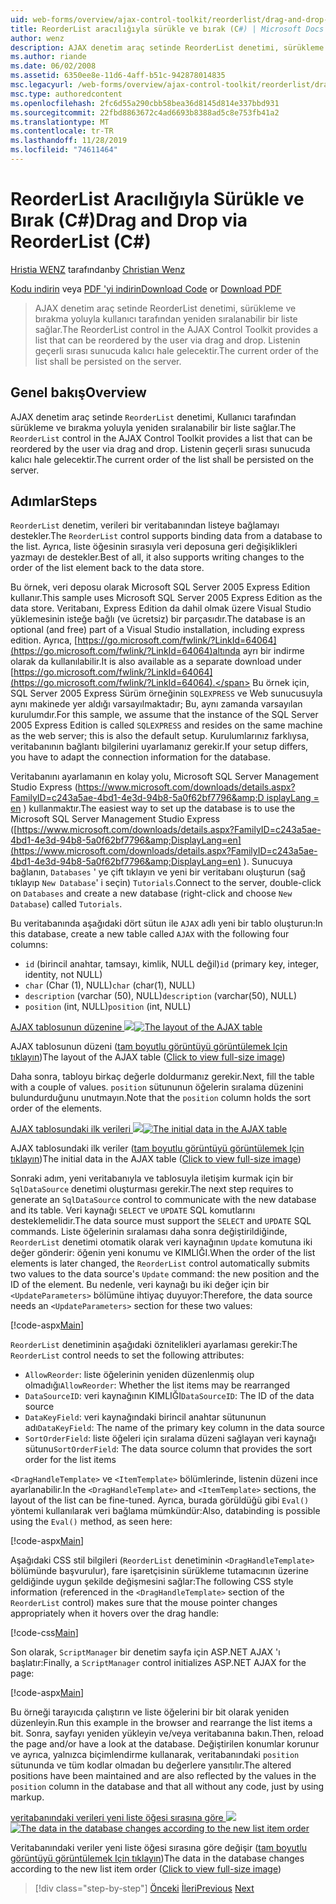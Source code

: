 ```yaml
---
uid: web-forms/overview/ajax-control-toolkit/reorderlist/drag-and-drop-via-reorderlist-cs
title: ReorderList aracılığıyla sürükle ve bırak (C#) | Microsoft Docs
author: wenz
description: AJAX denetim araç setinde ReorderList denetimi, sürükleme ve bırakma yoluyla kullanıcı tarafından yeniden sıralanabilir bir liste sağlar. Listenin geçerli sırası olacaktır...
ms.author: riande
ms.date: 06/02/2008
ms.assetid: 6350ee8e-11d6-4aff-b51c-942878014835
msc.legacyurl: /web-forms/overview/ajax-control-toolkit/reorderlist/drag-and-drop-via-reorderlist-cs
msc.type: authoredcontent
ms.openlocfilehash: 2fc6d55a290cbb58bea36d8145d814e337bbd931
ms.sourcegitcommit: 22fbd8863672c4ad6693b8388ad5c8e753fb41a2
ms.translationtype: MT
ms.contentlocale: tr-TR
ms.lasthandoff: 11/28/2019
ms.locfileid: "74611464"
---
```

# <a name="drag-and-drop-via-reorderlist-c"></a><span data-ttu-id="d0d25-104">ReorderList Aracılığıyla Sürükle ve Bırak (C#)</span><span class="sxs-lookup"><span data-stu-id="d0d25-104">Drag and Drop via ReorderList (C#)</span></span>

<span data-ttu-id="d0d25-105">[Hristia WENZ](https://github.com/wenz) tarafından</span><span class="sxs-lookup"><span data-stu-id="d0d25-105">by [Christian Wenz](https://github.com/wenz)</span></span>

<span data-ttu-id="d0d25-106">[Kodu indirin](https://download.microsoft.com/download/9/3/f/93f8daea-bebd-4821-833b-95205389c7d0/ReorderList5.cs.zip) veya [PDF 'yi indirin](https://download.microsoft.com/download/2/d/c/2dc10e34-6983-41d4-9c08-f78f5387d32b/reorderlist5CS.pdf)</span><span class="sxs-lookup"><span data-stu-id="d0d25-106">[Download Code](https://download.microsoft.com/download/9/3/f/93f8daea-bebd-4821-833b-95205389c7d0/ReorderList5.cs.zip) or [Download PDF](https://download.microsoft.com/download/2/d/c/2dc10e34-6983-41d4-9c08-f78f5387d32b/reorderlist5CS.pdf)</span></span>

> <span data-ttu-id="d0d25-107">AJAX denetim araç setinde ReorderList denetimi, sürükleme ve bırakma yoluyla kullanıcı tarafından yeniden sıralanabilir bir liste sağlar.</span><span class="sxs-lookup"><span data-stu-id="d0d25-107">The ReorderList control in the AJAX Control Toolkit provides a list that can be reordered by the user via drag and drop.</span></span> <span data-ttu-id="d0d25-108">Listenin geçerli sırası sunucuda kalıcı hale gelecektir.</span><span class="sxs-lookup"><span data-stu-id="d0d25-108">The current order of the list shall be persisted on the server.</span></span>

## <a name="overview"></a><span data-ttu-id="d0d25-109">Genel bakış</span><span class="sxs-lookup"><span data-stu-id="d0d25-109">Overview</span></span>

<span data-ttu-id="d0d25-110">AJAX denetim araç setinde `ReorderList` denetimi, Kullanıcı tarafından sürükleme ve bırakma yoluyla yeniden sıralanabilir bir liste sağlar.</span><span class="sxs-lookup"><span data-stu-id="d0d25-110">The `ReorderList` control in the AJAX Control Toolkit provides a list that can be reordered by the user via drag and drop.</span></span> <span data-ttu-id="d0d25-111">Listenin geçerli sırası sunucuda kalıcı hale gelecektir.</span><span class="sxs-lookup"><span data-stu-id="d0d25-111">The current order of the list shall be persisted on the server.</span></span>

## <a name="steps"></a><span data-ttu-id="d0d25-112">Adımlar</span><span class="sxs-lookup"><span data-stu-id="d0d25-112">Steps</span></span>

<span data-ttu-id="d0d25-113">`ReorderList` denetim, verileri bir veritabanından listeye bağlamayı destekler.</span><span class="sxs-lookup"><span data-stu-id="d0d25-113">The `ReorderList` control supports binding data from a database to the list.</span></span> <span data-ttu-id="d0d25-114">Ayrıca, liste öğesinin sırasıyla veri deposuna geri değişiklikleri yazmayı de destekler.</span><span class="sxs-lookup"><span data-stu-id="d0d25-114">Best of all, it also supports writing changes to the order of the list element back to the data store.</span></span>

<span data-ttu-id="d0d25-115">Bu örnek, veri deposu olarak Microsoft SQL Server 2005 Express Edition kullanır.</span><span class="sxs-lookup"><span data-stu-id="d0d25-115">This sample uses Microsoft SQL Server 2005 Express Edition as the data store.</span></span> <span data-ttu-id="d0d25-116">Veritabanı, Express Edition da dahil olmak üzere Visual Studio yüklemesinin isteğe bağlı (ve ücretsiz) bir parçasıdır.</span><span class="sxs-lookup"><span data-stu-id="d0d25-116">The database is an optional (and free) part of a Visual Studio installation, including express edition.</span></span> <span data-ttu-id="d0d25-117">Ayrıca, [https://go.microsoft.com/fwlink/?LinkId=64064](https://go.microsoft.com/fwlink/?LinkId=64064)altında ayrı bir indirme olarak da kullanılabilir.</span><span class="sxs-lookup"><span data-stu-id="d0d25-117">It is also available as a separate download under [https://go.microsoft.com/fwlink/?LinkId=64064](https://go.microsoft.com/fwlink/?LinkId=64064).</span></span> <span data-ttu-id="d0d25-118">Bu örnek için, SQL Server 2005 Express Sürüm örneğinin `SQLEXPRESS` ve Web sunucusuyla aynı makinede yer aldığı varsayılmaktadır; Bu, aynı zamanda varsayılan kurulumdır.</span><span class="sxs-lookup"><span data-stu-id="d0d25-118">For this sample, we assume that the instance of the SQL Server 2005 Express Edition is called `SQLEXPRESS` and resides on the same machine as the web server; this is also the default setup.</span></span> <span data-ttu-id="d0d25-119">Kurulumlarınız farklıysa, veritabanının bağlantı bilgilerini uyarlamanız gerekir.</span><span class="sxs-lookup"><span data-stu-id="d0d25-119">If your setup differs, you have to adapt the connection information for the database.</span></span>

<span data-ttu-id="d0d25-120">Veritabanını ayarlamanın en kolay yolu, Microsoft SQL Server Management Studio Express ([https://www.microsoft.com/downloads/details.aspx?FamilyID=c243a5ae-4bd1-4e3d-94b8-5a0f62bf7796&amp;D isplayLang = en](https://www.microsoft.com/downloads/details.aspx?FamilyID=c243a5ae-4bd1-4e3d-94b8-5a0f62bf7796&amp;DisplayLang=en) ) kullanmaktır.</span><span class="sxs-lookup"><span data-stu-id="d0d25-120">The easiest way to set up the database is to use the Microsoft SQL Server Management Studio Express ([https://www.microsoft.com/downloads/details.aspx?FamilyID=c243a5ae-4bd1-4e3d-94b8-5a0f62bf7796&amp;DisplayLang=en](https://www.microsoft.com/downloads/details.aspx?FamilyID=c243a5ae-4bd1-4e3d-94b8-5a0f62bf7796&amp;DisplayLang=en) ).</span></span> <span data-ttu-id="d0d25-121">Sunucuya bağlanın, `Databases` ' ye çift tıklayın ve yeni bir veritabanı oluşturun (sağ tıklayıp `New Database`' i seçin) `Tutorials`.</span><span class="sxs-lookup"><span data-stu-id="d0d25-121">Connect to the server, double-click on `Databases` and create a new database (right-click and choose `New Database`) called `Tutorials`.</span></span>

<span data-ttu-id="d0d25-122">Bu veritabanında aşağıdaki dört sütun ile `AJAX` adlı yeni bir tablo oluşturun:</span><span class="sxs-lookup"><span data-stu-id="d0d25-122">In this database, create a new table called `AJAX` with the following four columns:</span></span>

- <span data-ttu-id="d0d25-123">`id` (birincil anahtar, tamsayı, kimlik, NULL değil)</span><span class="sxs-lookup"><span data-stu-id="d0d25-123">`id` (primary key, integer, identity, not NULL)</span></span>
- <span data-ttu-id="d0d25-124">`char` (Char (1), NULL)</span><span class="sxs-lookup"><span data-stu-id="d0d25-124">`char` (char(1), NULL)</span></span>
- <span data-ttu-id="d0d25-125">`description` (varchar (50), NULL)</span><span class="sxs-lookup"><span data-stu-id="d0d25-125">`description` (varchar(50), NULL)</span></span>
- <span data-ttu-id="d0d25-126">`position` (int, NULL)</span><span class="sxs-lookup"><span data-stu-id="d0d25-126">`position` (int, NULL)</span></span>

<span data-ttu-id="d0d25-127">[AJAX tablosunun düzenine ![](drag-and-drop-via-reorderlist-cs/_static/image2.png)](drag-and-drop-via-reorderlist-cs/_static/image1.png)</span><span class="sxs-lookup"><span data-stu-id="d0d25-127">[![The layout of the AJAX table](drag-and-drop-via-reorderlist-cs/_static/image2.png)](drag-and-drop-via-reorderlist-cs/_static/image1.png)</span></span>

<span data-ttu-id="d0d25-128">AJAX tablosunun düzeni ([tam boyutlu görüntüyü görüntülemek Için tıklayın](drag-and-drop-via-reorderlist-cs/_static/image3.png))</span><span class="sxs-lookup"><span data-stu-id="d0d25-128">The layout of the AJAX table ([Click to view full-size image](drag-and-drop-via-reorderlist-cs/_static/image3.png))</span></span>

<span data-ttu-id="d0d25-129">Daha sonra, tabloyu birkaç değerle doldurmanız gerekir.</span><span class="sxs-lookup"><span data-stu-id="d0d25-129">Next, fill the table with a couple of values.</span></span> <span data-ttu-id="d0d25-130">`position` sütununun öğelerin sıralama düzenini bulundurduğunu unutmayın.</span><span class="sxs-lookup"><span data-stu-id="d0d25-130">Note that the `position` column holds the sort order of the elements.</span></span>

<span data-ttu-id="d0d25-131">[AJAX tablosundaki ilk verileri ![](drag-and-drop-via-reorderlist-cs/_static/image5.png)](drag-and-drop-via-reorderlist-cs/_static/image4.png)</span><span class="sxs-lookup"><span data-stu-id="d0d25-131">[![The initial data in the AJAX table](drag-and-drop-via-reorderlist-cs/_static/image5.png)](drag-and-drop-via-reorderlist-cs/_static/image4.png)</span></span>

<span data-ttu-id="d0d25-132">AJAX tablosundaki ilk veriler ([tam boyutlu görüntüyü görüntülemek Için tıklayın](drag-and-drop-via-reorderlist-cs/_static/image6.png))</span><span class="sxs-lookup"><span data-stu-id="d0d25-132">The initial data in the AJAX table ([Click to view full-size image](drag-and-drop-via-reorderlist-cs/_static/image6.png))</span></span>

<span data-ttu-id="d0d25-133">Sonraki adım, yeni veritabanıyla ve tablosuyla iletişim kurmak için bir `SqlDataSource` denetimi oluşturması gerekir.</span><span class="sxs-lookup"><span data-stu-id="d0d25-133">The next step requires to generate an `SqlDataSource` control to communicate with the new database and its table.</span></span> <span data-ttu-id="d0d25-134">Veri kaynağı `SELECT` ve `UPDATE` SQL komutlarını desteklemelidir.</span><span class="sxs-lookup"><span data-stu-id="d0d25-134">The data source must support the `SELECT` and `UPDATE` SQL commands.</span></span> <span data-ttu-id="d0d25-135">Liste öğelerinin sıralaması daha sonra değiştirildiğinde, `ReorderList` denetimi otomatik olarak veri kaynağının `Update` komutuna iki değer gönderir: öğenin yeni konumu ve KIMLIĞI.</span><span class="sxs-lookup"><span data-stu-id="d0d25-135">When the order of the list elements is later changed, the `ReorderList` control automatically submits two values to the data source's `Update` command: the new position and the ID of the element.</span></span> <span data-ttu-id="d0d25-136">Bu nedenle, veri kaynağı bu iki değer için bir `<UpdateParameters>` bölümüne ihtiyaç duyuyor:</span><span class="sxs-lookup"><span data-stu-id="d0d25-136">Therefore, the data source needs an `<UpdateParameters>` section for these two values:</span></span>

[!code-aspx[Main](drag-and-drop-via-reorderlist-cs/samples/sample1.aspx)]

<span data-ttu-id="d0d25-137">`ReorderList` denetiminin aşağıdaki öznitelikleri ayarlaması gerekir:</span><span class="sxs-lookup"><span data-stu-id="d0d25-137">The `ReorderList` control needs to set the following attributes:</span></span>

- <span data-ttu-id="d0d25-138">`AllowReorder`: liste öğelerinin yeniden düzenlenmiş olup olmadığı</span><span class="sxs-lookup"><span data-stu-id="d0d25-138">`AllowReorder`: Whether the list items may be rearranged</span></span>
- <span data-ttu-id="d0d25-139">`DataSourceID`: veri kaynağının KIMLIĞI</span><span class="sxs-lookup"><span data-stu-id="d0d25-139">`DataSourceID`: The ID of the data source</span></span>
- <span data-ttu-id="d0d25-140">`DataKeyField`: veri kaynağındaki birincil anahtar sütununun adı</span><span class="sxs-lookup"><span data-stu-id="d0d25-140">`DataKeyField`: The name of the primary key column in the data source</span></span>
- <span data-ttu-id="d0d25-141">`SortOrderField`: liste öğeleri için sıralama düzeni sağlayan veri kaynağı sütunu</span><span class="sxs-lookup"><span data-stu-id="d0d25-141">`SortOrderField`: The data source column that provides the sort order for the list items</span></span>

<span data-ttu-id="d0d25-142">`<DragHandleTemplate>` ve `<ItemTemplate>` bölümlerinde, listenin düzeni ince ayarlanabilir.</span><span class="sxs-lookup"><span data-stu-id="d0d25-142">In the `<DragHandleTemplate>` and `<ItemTemplate>` sections, the layout of the list can be fine-tuned.</span></span> <span data-ttu-id="d0d25-143">Ayrıca, burada görüldüğü gibi `Eval()` yöntemi kullanılarak veri bağlama mümkündür:</span><span class="sxs-lookup"><span data-stu-id="d0d25-143">Also, databinding is possible using the `Eval()` method, as seen here:</span></span>

[!code-aspx[Main](drag-and-drop-via-reorderlist-cs/samples/sample2.aspx)]

<span data-ttu-id="d0d25-144">Aşağıdaki CSS stil bilgileri (`ReorderList` denetiminin `<DragHandleTemplate>` bölümünde başvurulur), fare işaretçisinin sürükleme tutamacının üzerine geldiğinde uygun şekilde değişmesini sağlar:</span><span class="sxs-lookup"><span data-stu-id="d0d25-144">The following CSS style information (referenced in the `<DragHandleTemplate>` section of the `ReorderList` control) makes sure that the mouse pointer changes appropriately when it hovers over the drag handle:</span></span>

[!code-css[Main](drag-and-drop-via-reorderlist-cs/samples/sample3.css)]

<span data-ttu-id="d0d25-145">Son olarak, `ScriptManager` bir denetim sayfa için ASP.NET AJAX 'ı başlatır:</span><span class="sxs-lookup"><span data-stu-id="d0d25-145">Finally, a `ScriptManager` control initializes ASP.NET AJAX for the page:</span></span>

[!code-aspx[Main](drag-and-drop-via-reorderlist-cs/samples/sample4.aspx)]

<span data-ttu-id="d0d25-146">Bu örneği tarayıcıda çalıştırın ve liste öğelerini bir bit olarak yeniden düzenleyin.</span><span class="sxs-lookup"><span data-stu-id="d0d25-146">Run this example in the browser and rearrange the list items a bit.</span></span> <span data-ttu-id="d0d25-147">Sonra, sayfayı yeniden yükleyin ve/veya veritabanına bakın.</span><span class="sxs-lookup"><span data-stu-id="d0d25-147">Then, reload the page and/or have a look at the database.</span></span> <span data-ttu-id="d0d25-148">Değiştirilen konumlar korunur ve ayrıca, yalnızca biçimlendirme kullanarak, veritabanındaki `position` sütununda ve tüm kodlar olmadan bu değerlere yansıtılır.</span><span class="sxs-lookup"><span data-stu-id="d0d25-148">The altered positions have been maintained and are also reflected by the values in the `position` column in the database and that all without any code, just by using markup.</span></span>

<span data-ttu-id="d0d25-149">[veritabanındaki verileri yeni liste öğesi sırasına göre ![](drag-and-drop-via-reorderlist-cs/_static/image8.png)](drag-and-drop-via-reorderlist-cs/_static/image7.png)</span><span class="sxs-lookup"><span data-stu-id="d0d25-149">[![The data in the database changes according to the new list item order](drag-and-drop-via-reorderlist-cs/_static/image8.png)](drag-and-drop-via-reorderlist-cs/_static/image7.png)</span></span>

<span data-ttu-id="d0d25-150">Veritabanındaki veriler yeni liste öğesi sırasına göre değişir ([tam boyutlu görüntüyü görüntülemek Için tıklayın](drag-and-drop-via-reorderlist-cs/_static/image9.png))</span><span class="sxs-lookup"><span data-stu-id="d0d25-150">The data in the database changes according to the new list item order ([Click to view full-size image](drag-and-drop-via-reorderlist-cs/_static/image9.png))</span></span>

> [!div class="step-by-step"]
> <span data-ttu-id="d0d25-151">[Önceki](using-postbacks-with-reorderlist-cs.md)
> [İleri](using-postbacks-with-reorderlist-vb.md)</span><span class="sxs-lookup"><span data-stu-id="d0d25-151">[Previous](using-postbacks-with-reorderlist-cs.md)
[Next](using-postbacks-with-reorderlist-vb.md)</span></span>
